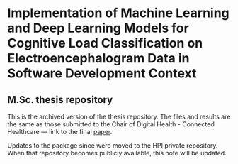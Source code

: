 # Implementation of Machine Learning and Deep Learning Models for Cognitive Load Classification on Electroencephalogram Data in Software Development Context
## M.Sc. thesis repository

This is the archived version of the thesis repository. The files and results are the same as those submitted to the Chair of Digital Health - Connected Healthcare — link to the final [paper](https://drive.google.com/file/d/1oT0E4Cvp4OUMt1zkwo90dP4Mjge2LTvq/view?usp=sharing).

Updates to the package since were moved to the HPI private repository. When that repository becomes publicly available, this note will be updated.
